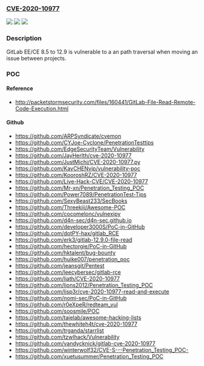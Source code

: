 ### [CVE-2020-10977](https://cve.mitre.org/cgi-bin/cvename.cgi?name=CVE-2020-10977)
![](https://img.shields.io/static/v1?label=Product&message=n%2Fa&color=blue)
![](https://img.shields.io/static/v1?label=Version&message=n%2Fa&color=blue)
![](https://img.shields.io/static/v1?label=Vulnerability&message=n%2Fa&color=brighgreen)

### Description

GitLab EE/CE 8.5 to 12.9 is vulnerable to a an path traversal when moving an issue between projects.

### POC

#### Reference
- http://packetstormsecurity.com/files/160441/GitLab-File-Read-Remote-Code-Execution.html

#### Github
- https://github.com/ARPSyndicate/cvemon
- https://github.com/CYJoe-Cyclone/PenetrationTesttips
- https://github.com/EdgeSecurityTeam/Vulnerability
- https://github.com/JayHerlth/cve-2020-10977
- https://github.com/JustMichi/CVE-2020-10977.py
- https://github.com/KayCHENvip/vulnerability-poc
- https://github.com/KooroshRZ/CVE-2020-10977
- https://github.com/Live-Hack-CVE/CVE-2020-10977
- https://github.com/Mr-xn/Penetration_Testing_POC
- https://github.com/Power7089/PenetrationTest-Tips
- https://github.com/SexyBeast233/SecBooks
- https://github.com/Threekiii/Awesome-POC
- https://github.com/cocomelonc/vulnexipy
- https://github.com/d4n-sec/d4n-sec.github.io
- https://github.com/developer3000S/PoC-in-GitHub
- https://github.com/dotPY-hax/gitlab_RCE
- https://github.com/erk3/gitlab-12.9.0-file-read
- https://github.com/hectorgie/PoC-in-GitHub
- https://github.com/hktalent/bug-bounty
- https://github.com/huike007/penetration_poc
- https://github.com/jeansgit/Pentest
- https://github.com/leecybersec/gitlab-rce
- https://github.com/liath/CVE-2020-10977
- https://github.com/lions2012/Penetration_Testing_POC
- https://github.com/lisp3r/cve-2020-10977-read-and-execute
- https://github.com/nomi-sec/PoC-in-GitHub
- https://github.com/r0eXpeR/redteam_vul
- https://github.com/soosmile/POC
- https://github.com/taielab/awesome-hacking-lists
- https://github.com/thewhiteh4t/cve-2020-10977
- https://github.com/trganda/starrlist
- https://github.com/tzwlhack/Vulnerability
- https://github.com/vandycknick/gitlab-cve-2020-10977
- https://github.com/winterwolf32/CVE-S---Penetration_Testing_POC-
- https://github.com/xuetusummer/Penetration_Testing_POC


